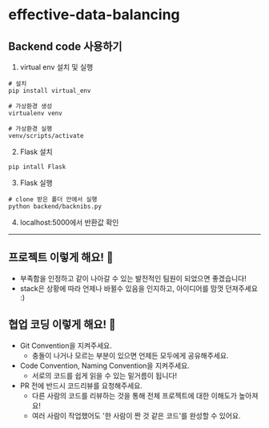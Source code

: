 # effective-data-balancing

## Backend code 사용하기

1. virtual env 설치 및 실행
  ```shell
  # 설치
  pip install virtual_env

  # 가상환경 생성
  virtualenv venv

  # 가상환경 실행
  venv/scripts/activate
  ```

2. Flask 설치
  ```shell
  pip intall Flask
  ```

3. Flask 실행
  ```shell
  # clone 받은 폴더 안에서 실행
  python backend/backnibs.py
  ```
4. localhost:5000에서 반환값 확인


---

## 프로젝트 이렇게 해요! 🥕

* 부족함을 인정하고 같이 나아갈 수 있는 발전적인 팀원이 되었으면 좋겠습니다!
* stack은 상황에 따라 언제나 바뀔수 있음을 인지하고, 아이디어를 맘껏 던져주세요 :)

## 협업 코딩 이렇게 해요! 🥕
* Git Convention을 지켜주세요.
  * 충돌이 나거나 모르는 부분이 있으면 언제든 모두에게 공유해주세요.
* Code Convention, Naming Convention을 지켜주세요.
  * 서로의 코드를 쉽게 읽을 수 있는 밑거름이 됩니다!
* PR 전에 반드시 코드리뷰를 요청해주세요.
  * 다른 사람의 코드를 리뷰하는 것을 통해 전체 프로젝트에 대한 이해도가 높아져요!
  * 여러 사람이 작업했어도 '한 사람이 짠 것 같은 코드'를 완성할 수 있어요.
